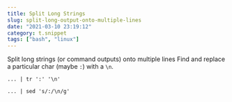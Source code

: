 ```yaml
---
title: Split Long Strings
slug: split-long-output-onto-multiple-lines
date: "2021-03-10 23:19:12"
category: t.snippet
tags: ["bash", "linux"]
---
```


Split long strings (or command outputs) onto multiple lines
Find and replace a particular char (maybe `:`) with a `\n`.

```
... | tr ':' '\n'

... | sed 's/:/\n/g'
```
